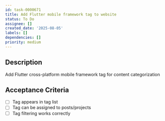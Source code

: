 ```yaml
---
id: task-0000671
title: Add Flutter mobile framework tag to website
status: To Do
assignee: []
created_date: '2025-08-05'
labels: []
dependencies: []
priority: medium
---
```


## Description

Add Flutter cross-platform mobile framework tag for content categorization

## Acceptance Criteria

- [ ] Tag appears in tag list
- [ ] Tag can be assigned to posts/projects
- [ ] Tag filtering works correctly
